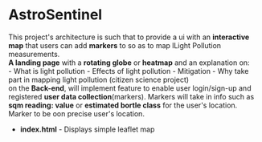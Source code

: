 
# AstroSentinel  

This project's architecture is such that to provide a ui with an **interactive map** that users can add **markers** to so as to map lLight Pollution measurements.  
**A landing page** with a **rotating globe** or **heatmap** and an explanation on:  
    -  What is light pollution
    -  Effects of light pollution
    - Mitigation
    - Why take part in mapping light pollution (citizen science project)  
on the **Back-end**, will implement feature to enable user login/sign-up and registered **user data collection**(markers). Markers will take in info such as **sqm reading: value** or **estimated bortle class** for the user's location. Marker to be oon precise user's location.

- **index.html** - Displays simple leaflet map
